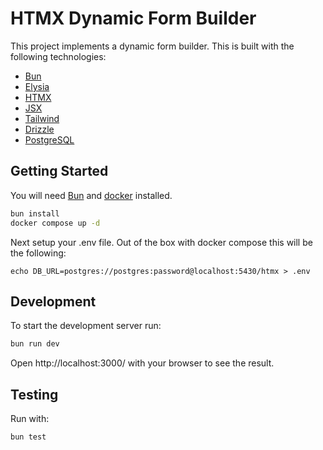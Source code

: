 # HTMX Dynamic Form Builder

This project implements a dynamic form builder. This is built with the following technologies:

- [Bun](https://bun.sh/)
- [Elysia](https://elysiajs.com/)
- [HTMX](https://htmx.org/)
- [JSX](https://react.dev/learn/writing-markup-with-jsx)
- [Tailwind](https://tailwindcss.com/)
- [Drizzle](https://orm.drizzle.team/)
- [PostgreSQL](https://www.postgresql.org/)

## Getting Started

You will need [Bun](https://bun.sh/) and [docker](https://www.docker.com/) installed.

```bash
bun install
docker compose up -d
```

Next setup your .env file. Out of the box with docker compose this will be the following:

```
echo DB_URL=postgres://postgres:password@localhost:5430/htmx > .env
```

## Development

To start the development server run:

```bash
bun run dev
```

Open http://localhost:3000/ with your browser to see the result.

## Testing

Run with:

```bash
bun test
```
